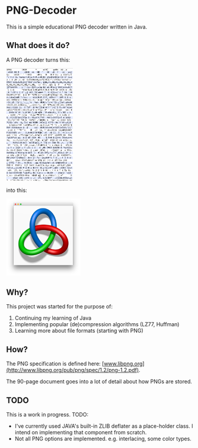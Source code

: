 # PNG-Decoder

This is a simple educational PNG decoder written in Java.

What does it do?
----------------

A PNG decoder turns this:

<img src="preview/raw.png" alt="Raw PNG file" width="180"/></a>

into this:

<img src="preview/decoded.png" alt="Decoded PNG file" width="200"/></a>

Why?
----

This project was started for the purpose of:

1. Continuing my learning of Java
2. Implementing popular (de)compression algorithms (LZ77, Huffman)
3. Learning more about file formats (starting with PNG)

How?
----

The PNG specification is defined here: [www.libpng.org](http://www.libpng.org/pub/png/spec/1.2/png-1.2.pdf).

The 90-page document goes into a lot of detail about how PNGs are stored.


TODO
----

This is a work in progress. TODO:

* I've currently used JAVA's built-in ZLIB deflater as a place-holder class. I intend on implementing that component from scratch.
* Not all PNG options are implemented. e.g. interlacing, some color types.
